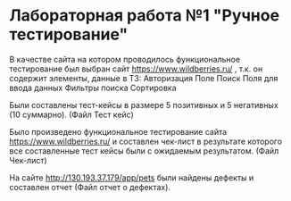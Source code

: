 # Лабораторная работа №1 "Ручное тестирование"

В качестве сайта на котором проводилось функциональное тестирование был выбран сайт https://www.wildberries.ru/ , т.к. он содержит элементы, данные в ТЗ:
  Авторизация
  Поле Поиск
  Поля для ввода данных
  Фильтры поиска
  Сортировка

Были составлены тест-кейсы в размере 5 позитивных и 5 негативных (10 суммарно). (Файл Тест кейс)

Было произведено функциональное тестирование сайта https://www.wildberries.ru/ и составлен чек-лист в результате которого все составленные тест кейсы были с ожидаемым результатом. (Файл Чек-лист)

На сайте http://130.193.37.179/app/pets были найдены дефекты и составлен отчет (Файл отчет о дефектах).
